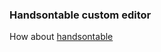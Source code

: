 ### Handsontable custom editor

How about [handsontable](https://github.com/handsontable/jquery-handsontable)